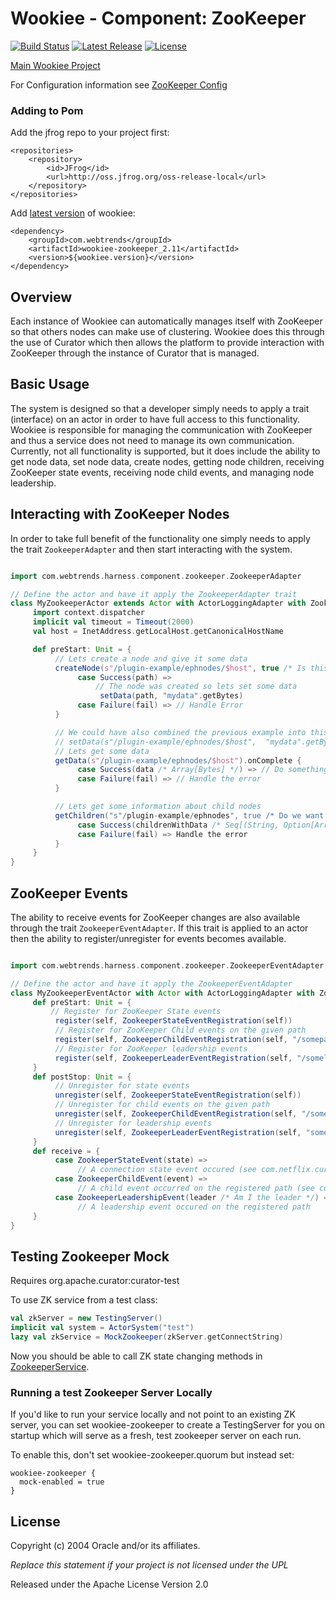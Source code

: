 # Wookiee - Component: ZooKeeper

[![Build Status](https://travis-ci.org/oracle/wookiee-zookeeper.svg?branch=master)](https://travis-ci.org/oracle/wookiee-zookeeper) [![Latest Release](https://img.shields.io/github/release/oracle/wookiee-zookeeper.svg)](https://github.com/oracle/wookiee-zookeeper/releases) [![License](http://img.shields.io/:license-Apache%202-red.svg)](http://www.apache.org/licenses/LICENSE-2.0.txt)

[Main Wookiee Project](https://github.com/Webtrends/wookiee)

For Configuration information see [ZooKeeper Config](docs/config.md)

### Adding to Pom

Add the jfrog repo to your project first:
~~~~
<repositories>
    <repository>
        <id>JFrog</id>
        <url>http://oss.jfrog.org/oss-release-local</url>
    </repository>
</repositories>
~~~~

Add [latest version](https://github.com/oracle/wookiee-zookeeper/releases/latest) of wookiee:
~~~~
<dependency>
    <groupId>com.webtrends</groupId>
    <artifactId>wookiee-zookeeper_2.11</artifactId>
    <version>${wookiee.version}</version>
</dependency>
~~~~

## Overview

Each instance of Wookiee can automatically manages itself with ZooKeeper so that others nodes can make use
of clustering. Wookiee does this through the use of Curator which then allows the platform to provide interaction
with ZooKeeper through the instance of Curator that is managed.

## Basic Usage

The system is designed so that a developer simply needs to apply a trait (interface) on an actor in order to have
full access to this functionality. Wookiee is responsible for managing the communication with ZooKeeper
and thus a service does not need to manage its own communication. Currently, not all functionality is supported, but
it does include the ability to get node data, set node data, create nodes, getting node children, receiving ZooKeeper
state events, receiving node child events, and managing node leadership.

## Interacting with ZooKeeper Nodes

In order to take full benefit of the functionality one simply needs to apply the trait `ZookeeperAdapter` and then start
interacting with the system.

```scala

import com.webtrends.harness.component.zookeeper.ZookeeperAdapter

// Define the actor and have it apply the ZookeeperAdapter trait
class MyZookeeperActor extends Actor with ActorLoggingAdapter with ZookeeperAdapter {
     import context.dispatcher
     implicit val timeout = Timeout(2000)
     val host = InetAddress.getLocalHost.getCanonicalHostName

     def preStart: Unit = {
          // Lets create a node and give it some data
          createNode(s"/plugin-example/ephnodes/$host", true /* Is this node ephemeral? */, None /* I could give it the data here instead of making the next call */).onComplete {
               case Success(path) =>
                   // The node was created so lets set some data
                    setData(path, "mydata".getBytes)
               case Failure(fail) => // Handle Error
          }

          // We could have also combined the previous example into this call
          // setData(s"/plugin-example/ephnodes/$host",  "mydata".getBytes, true /* Create the node if it does not exist */, true /* Is the node ephemeral ?* /)
          // Lets get some data
          getData(s"/plugin-example/ephnodes/$host").onComplete {
               case Success(data /* Array[Bytes] */) => // Do something with the data
               case Failure(fail) => // Handle the error
          }

          // Lets get some information about child nodes
          getChildren("s"/plugin-example/ephnodes", true /* Do we want the data as well? */).onComplete {
               case Success(childrenWithData /* Seq[(String, Option[Array[Byte]])] */) => // Do something with the children and data
               case Failure(fail) => Handle the error
          }
     }
}
```

## ZooKeeper Events

The ability to receive events for ZooKeeper changes are also available through the trait `ZookeeperEventAdapter`.
If this trait is applied to an actor then the ability to register/unregister for events becomes available.

```scala

import com.webtrends.harness.component.zookeeper.ZookeeperEventAdapter

// Define the actor and have it apply the ZookeeperEventAdapter
class MyZookeeperEventActor with Actor with ActorLoggingAdapter with ZookeeperEventAdapter {
     def preStart: Unit = {
         // Register for ZooKeeper State events
          register(self, ZookeeperStateEventRegistration(self))
          // Register for ZooKeeper Child events on the given path
          register(self, ZookeeperChildEventRegistration(self, "/someparentpath"))
          // Register for ZooKeeper leadership events
          register(self, ZookeeperLeaderEventRegistration(self, "/someleadershippath")
     }
     def postStop: Unit = {
          // Unregister for state events
          unregister(self, ZookeeperStateEventRegistration(self))
          // Unregister for child events on the given path
          unregister(self, ZookeeperChildEventRegistration(self, "/someparentpath"))
          // Unregister for leadership events
          unregister(self, ZookeeperLeaderEventRegistration(self, "someleadershippath"))
     }
     def receive = {
          case ZookeeperStateEvent(state) =>
               // A connection state event occured (see com.netflix.curator.framework.state.ConnectionState)
          case ZookeeperChildEvent(event) =>
               // A child event occurred on the registered path (see com.netflix.curator.framework.recipes.cache.PathChildrenCacheEvent)
          case ZookeeperLeadershipEvent(leader /* Am I the leader */) =>
               // A leadership event occured on the registered path
     }
}
```

## Testing Zookeeper Mock
Requires org.apache.curator:curator-test

To use ZK service from a test class:
```scala
val zkServer = new TestingServer()
implicit val system = ActorSystem("test")
lazy val zkService = MockZookeeper(zkServer.getConnectString)
```
Now you should be able to call ZK state changing methods in [ZookeeperService](src/main/scala/com/webtrends/harness/component/zookeeper/ZookeeperService.scala).

### Running a test Zookeeper Server Locally
If you'd like to run your service locally and not point to an existing ZK server,
you can set wookiee-zookeeper to create a TestingServer for you on startup
which will serve as a fresh, test zookeeper server on each run. 

To enable this, don't set wookiee-zookeeper.quorum but instead set:
```
wookiee-zookeeper {
  mock-enabled = true
}
```

## License

Copyright (c) 2004 Oracle and/or its affiliates.

*Replace this statement if your project is not licensed under the UPL*

Released under the Apache License Version 2.0
